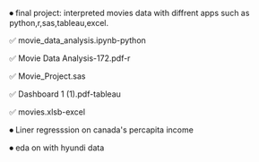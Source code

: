 ⏺  final project: interpreted movies data with diffrent apps such as python,r,sas,tableau,excel.

✅ movie_data_analysis.ipynb-python

✅ Movie Data Analysis-172.pdf-r

✅ Movie_Project.sas

✅ Dashboard 1 (1).pdf-tableau

✅ movies.xlsb-excel

⏺ Liner regresssion on canada's percapita income

⏺ eda on with hyundi data
